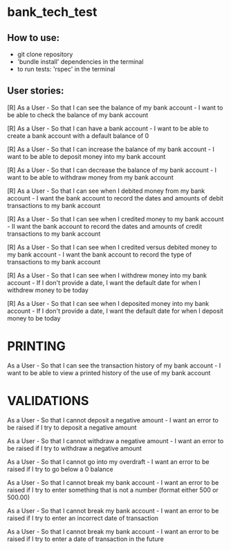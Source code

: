 # bank_tech_test

## How to use:

* git clone repository
* 'bundle install' dependencies in the terminal
* to run tests: 'rspec' in the terminal

## User stories:

[R] As a User -
So that I can see the balance of my bank account -
I want to be able to check the balance of my bank account

[R] As a User -
So that I can have a bank account -
I want to be able to create a bank account with a default balance of 0

[R] As a User -
So that I can increase the balance of my bank account -
I want to be able to deposit money into my bank account

[R] As a User -
So that I can decrease the balance of my bank account -
I want to be able to withdraw money from my bank account

[R] As a User -
So that I can see when I debited money from my bank account -
I want the bank account to record the dates and amounts of debit transactions to my bank account

[R] As a User -
So that I can see when I credited money to my bank account -
II want the bank account to record the dates and amounts of credit transactions to my bank account

[R] As a User -
So that I can see when I credited versus debited money to my bank account -
I want the bank account to record the type of transactions to my bank account

[R] As a User -
So that I can see when I withdrew money into my bank account -
If I don't provide a date, I want the default date for when I withdrew money to be today

[R] As a User -
So that I can see when I deposited money into my bank account -
If I don't provide a date, I want the default date for when I deposit money to be today

# PRINTING

As a User -
So that I can see the transaction history of my bank account -
I want to be able to view a printed history of the use of my bank account

# VALIDATIONS

As a User -
So that I cannot deposit a negative amount -
I want an error to be raised if I try to deposit a negative amount

As a User -
So that I cannot withdraw a negative amount -
I want an error to be raised if I try to withdraw a negative amount

As a User -
So that I cannot go into my overdraft -
I want an error to be raised if I try to go below a 0 balance

As a User -
So that I cannot break my bank account -
I want an error to be raised if I try to enter something that is not a number (format either 500 or 500.00)

As a User -
So that I cannot break my bank account -
I want an error to be raised if I try to enter an incorrect date of transaction

As a User -
So that I cannot break my bank account -
I want an error to be raised if I try to enter a date of transaction in the future
